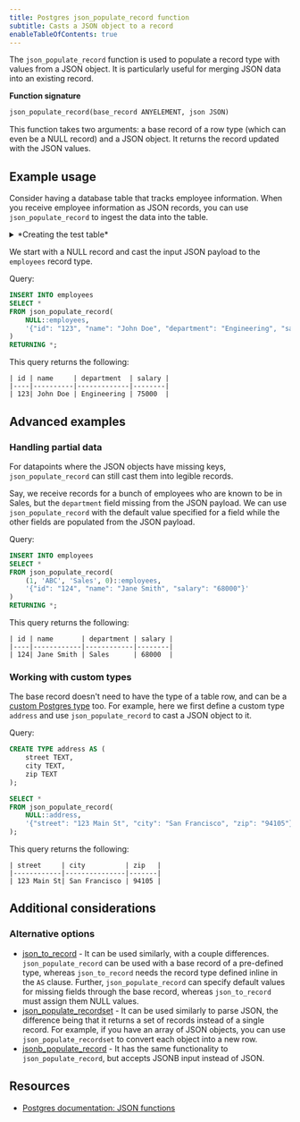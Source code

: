 ```yaml
---
title: Postgres json_populate_record function
subtitle: Casts a JSON object to a record
enableTableOfContents: true
---
```


The `json_populate_record` function is used to populate a record type with values from a JSON object. It is particularly useful for merging JSON data into an existing record.

**Function signature**
```sql
json_populate_record(base_record ANYELEMENT, json JSON)
```

This function takes two arguments: a base record of a row type (which can even be a NULL record) and a JSON object. It returns the record updated with the JSON values. 

## Example usage

Consider having a database table that tracks employee information. When you receive employee information as JSON records, you can use `json_populate_record` to ingest the data into the table. 

<details>
    <summary>*Creating the test table*</summary>
    ```sql
    CREATE TABLE employees (
        id INT,
        name TEXT,
        department TEXT,
        salary NUMERIC
    );
    ```
</details>

We start with a NULL record and cast the input JSON payload to the `employees` record type.

Query:
```sql
INSERT INTO employees
SELECT *
FROM json_populate_record(
    NULL::employees, 
    '{"id": "123", "name": "John Doe", "department": "Engineering", "salary": "75000"}'
)
RETURNING *;
```

This query returns the following:
```text
| id | name     | department  | salary |
|----|----------|-------------|--------|
| 123| John Doe | Engineering | 75000  |
```

## Advanced examples

### Handling partial data
For datapoints where the JSON objects have missing keys, `json_populate_record` can still cast them into legible records. 

Say, we receive records for a bunch of employees who are known to be in Sales, but the `department` field missing from the JSON payload. We can use `json_populate_record` with the default value specified for a field while the other fields are populated from the JSON payload.

Query:
```sql
INSERT INTO employees
SELECT *
FROM json_populate_record(
    (1, 'ABC', 'Sales', 0)::employees,
    '{"id": "124", "name": "Jane Smith", "salary": "68000"}'
)
RETURNING *;
```

This query returns the following:
```text
| id | name       | department | salary |
|----|------------|------------|--------|
| 124| Jane Smith | Sales      | 68000  |
```

### Working with custom types
The base record doesn't need to have the type of a table row, and can be a [custom Postgres type](https://www.postgresql.org/docs/current/sql-createtype.html) too. For example, here we first define a custom type `address` and use `json_populate_record` to cast a JSON object to it.

Query:
```sql
CREATE TYPE address AS (
    street TEXT,
    city TEXT,
    zip TEXT
);

SELECT *
FROM json_populate_record(
    NULL::address,
    '{"street": "123 Main St", "city": "San Francisco", "zip": "94105"}'
);
```

This query returns the following:
```text
| street     | city          | zip   |
|------------|---------------|-------|
| 123 Main St| San Francisco | 94105 |
```

## Additional considerations

### Alternative options
- [json_to_record](./json_to_record.md) - It can be used similarly, with a couple differences. `json_populate_record` can be used with a base record of a pre-defined type, whereas `json_to_record` needs the record type defined inline in the `AS` clause. Further, `json_populate_record` can specify default values for missing fields through the base record, whereas `json_to_record` must assign them NULL values.
- [json_populate_recordset](./json_populate_recordset.md) - It can be used similarly to parse JSON, the difference being that it returns a set of records instead of a single record. For example, if you have an array of JSON objects, you can use `json_populate_recordset` to convert each object into a new row. 
- [jsonb_populate_record](./jsonb_populate_record.md) - It has the same functionality to `json_populate_record`, but accepts JSONB input instead of JSON. 

## Resources
- [Postgres documentation: JSON functions](https://www.postgresql.org/docs/current/functions-json.html)